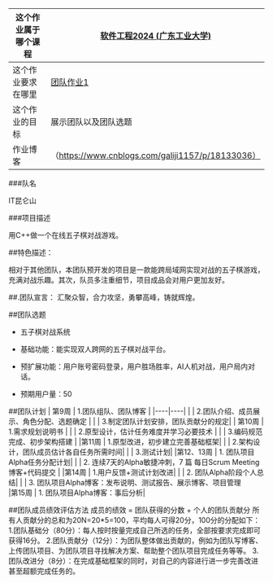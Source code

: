 |   这个作业属于哪个课程   |   [软件工程2024 (广东工业大学)](https://edu.cnblogs.com/campus/gdgy/SoftwareEngineering2024)   |
| ---- | ---- |
|   这个作业要求在哪里   |   [团队作业1](https://edu.cnblogs.com/campus/gdgy/SoftwareEngineering2024/homework/13138)   |
|    这个作业的目标  |   展示团队以及团队选题   |
|作业博客|（https://www.cnblogs.com/galiji1157/p/18133036）|

###队名

IT昆仑山

###项目描述

用C++做一个在线五子棋对战游戏。

##特色描述：

相对于其他团队，本团队预开发的项目是一款能跨局域网实现对战的五子棋游戏，充满对战乐趣。其次，队员多注重细节，项目成品会对用户更加友好。

##.团队宣言：
汇聚众智，合力攻坚，勇攀高峰，铸就辉煌。

##团队选题

- 五子棋对战系统

- 基础功能：能实现双人跨网的五子棋对战平台。
- 预扩展功能：用户账号密码登录，用户胜场胜率，AI人机对战，用户局内对话。
- 预期用户量：50

##团队计划
|   第9周   |  1.团队组队、团队博客      |
|----|----|
|          |  2.团队介绍、成员展示、角色分配、选题确定  |
|          | 3.制定团队计划安排，团队贡献分的规定|
|  第10周   |  1.需求规划说明书    |
|          |   2.原型设计，估计任务难度并学习必要技术  |
|          |   3.编码规范完成、初步架构搭建   |
|第11周 | 1.原型改进，初步建立完善基础框架|
| | 2.架构设计，团队成员估计各自任务所需时间|
| | 3.测试计划|
|第12、13周 | 1. 团队项目Alpha任务分配计划|
| | 2. 连续7天的Alpha敏捷冲刺，7 篇 每日Scrum Meeting博客+代码提交 |
|第14周 | 1.用户反馈+测试计划改进|
| | 2. 团队Alpha阶段个人总结|
| |  3. 团队项目Alpha博客：发布说明、测试报告、展示博客、项目管理  
|第15周 | 1. 团队项目Alpha博客：事后分析|

##团队成员绩效评估方法
成员的绩效 = 团队获得的分数 + 个人的团队贡献分
所有人贡献分的总和为20N=20*5=100，平均每人可得20分，100分的分配如下：
1.团队基础分（80分）：每人按时按量完成自己所选的任务，全部按要求完成即可获得16分。
2.团队贡献分（12分）：为团队整体做出贡献的，例如为团队写博客、上传团队项目、为团队项目寻找解决方案、帮助整个团队项目完成任务等等。
3.团队改进分（8分）：在完成基础框架的同时，对自己的内容进行进一步完善改进甚至超额完成任务的。
